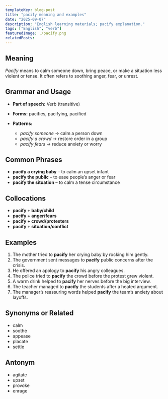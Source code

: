 ```yaml
---
templateKey: blog-post
title: "pacify meaning and examples"
date: "2025-09-07"
description: "English learning materials; pacify explanation."
tags: ["English", "verb"]
featuredImage: ./pacify.png
relatedPosts:
---
```


## Meaning

_Pacify_ means to calm someone down, bring peace, or make a situation less violent or tense. It often refers to soothing anger, fear, or unrest.

## Grammar and Usage

- **Part of speech:** Verb (transitive)
- **Forms:** pacifies, pacifying, pacified
- **Patterns:**

  - _pacify someone_ → calm a person down
  - _pacify a crowd_ → restore order in a group
  - _pacify fears_ → reduce anxiety or worry

## Common Phrases

- **pacify a crying baby** – to calm an upset infant
- **pacify the public** – to ease people’s anger or fear
- **pacify the situation** – to calm a tense circumstance

## Collocations

- **pacify + baby/child**
- **pacify + anger/fears**
- **pacify + crowd/protesters**
- **pacify + situation/conflict**

## Examples

1. The mother tried to **pacify** her crying baby by rocking him gently.
2. The government sent messages to **pacify** public concerns after the crisis.
3. He offered an apology to **pacify** his angry colleagues.
4. The police tried to **pacify** the crowd before the protest grew violent.
5. A warm drink helped to **pacify** her nerves before the big interview.
6. The teacher managed to **pacify** the students after a heated argument.
7. The manager’s reassuring words helped **pacify** the team’s anxiety about layoffs.

## Synonyms or Related

- calm
- soothe
- appease
- placate
- settle

## Antonym

- agitate
- upset
- provoke
- enrage
